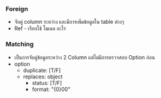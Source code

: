 
### Foreign
- จับคู่ column ระหว่าง และมีการเพิ่มข้อมูลใน table ต่างๆ
- Ref - เรียกใช้ โมเดล อะไร

### Matching
- เป็นการจับคู่ข้อมูลระหว่าง 2 Column แต่ไม่มีการตรวจสอบ Option ก่อน
- option 
    - duplicate: [T/F]
    - replaces: object
        - status: [T/F]
        - format: "{0}00"
